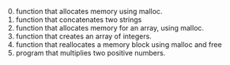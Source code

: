 0. function that allocates memory using malloc.
1. function that concatenates two strings
2. function that allocates memory for an array, using malloc.
3. function that creates an array of integers.
4. function that reallocates a memory block using malloc and free
5. program that multiplies two positive numbers.
